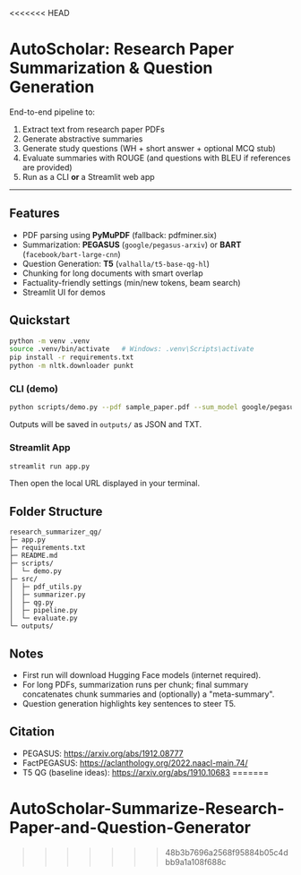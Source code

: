 <<<<<<< HEAD
# AutoScholar: Research Paper Summarization & Question Generation

End-to-end pipeline to:
1) Extract text from research paper PDFs
2) Generate abstractive summaries
3) Generate study questions (WH + short answer + optional MCQ stub)
4) Evaluate summaries with ROUGE (and questions with BLEU if references are provided)
5) Run as a CLI **or** a Streamlit web app

---

## Features
- PDF parsing using **PyMuPDF** (fallback: pdfminer.six)
- Summarization: **PEGASUS** (`google/pegasus-arxiv`) or **BART** (`facebook/bart-large-cnn`)
- Question Generation: **T5** (`valhalla/t5-base-qg-hl`)
- Chunking for long documents with smart overlap
- Factuality-friendly settings (min/new tokens, beam search)
- Streamlit UI for demos

## Quickstart

```bash
python -m venv .venv
source .venv/bin/activate   # Windows: .venv\Scripts\activate
pip install -r requirements.txt
python -m nltk.downloader punkt
```

### CLI (demo)

```bash
python scripts/demo.py --pdf sample_paper.pdf --sum_model google/pegasus-arxiv --qg_model valhalla/t5-base-qg-hl
```

Outputs will be saved in `outputs/` as JSON and TXT.

### Streamlit App

```bash
streamlit run app.py
```

Then open the local URL displayed in your terminal.

## Folder Structure

```
research_summarizer_qg/
├─ app.py
├─ requirements.txt
├─ README.md
├─ scripts/
│  └─ demo.py
├─ src/
│  ├─ pdf_utils.py
│  ├─ summarizer.py
│  ├─ qg.py
│  ├─ pipeline.py
│  └─ evaluate.py
└─ outputs/
```

## Notes
- First run will download Hugging Face models (internet required).
- For long PDFs, summarization runs per chunk; final summary concatenates chunk summaries and (optionally) a "meta-summary".
- Question generation highlights key sentences to steer T5.

## Citation
- PEGASUS: https://arxiv.org/abs/1912.08777
- FactPEGASUS: https://aclanthology.org/2022.naacl-main.74/
- T5 QG (baseline ideas): https://arxiv.org/abs/1910.10683
=======
# AutoScholar-Summarize-Research-Paper-and-Question-Generator
>>>>>>> 48b3b7696a2568f95884b05c4dbb9a1a108f688c
